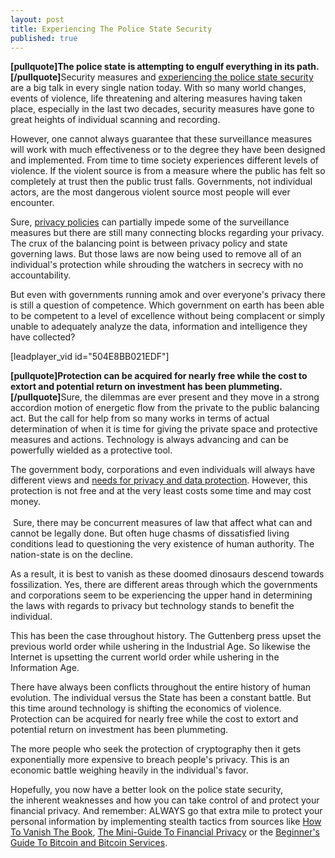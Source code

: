 ```yaml
---
layout: post
title: Experiencing The Police State Security
published: true
---
```

<p><strong>[pullquote]The police state is attempting to engulf everything in its path.[/pullquote]</strong>Security measures and <a title="experiencing the state security" href="http://www.howtovanish.com/2012/07/experiencing-the-state-security" target="_blank">experiencing the police state security</a> are a big talk in every single nation today. With so many world changes, events of violence, life threatening and altering measures having taken place, especially in the last two decades, security measures have gone to great heights of individual scanning and recording.</p>
<p>However, one cannot always guarantee that these surveillance measures will work with much effectiveness or to the degree they have been designed and implemented. From time to time society experiences different levels of violence. If the violent source is from a measure where the public has felt so completely at trust then the public trust falls. Governments, not individual actors, are the most dangerous violent source most people will ever encounter.</p>
<p>Sure, <a title="Company Privacy Policies" href="http://www.howtovanish.com/2012/06/company-privacy-policies/">privacy policies</a> can partially impede some of the surveillance measures but there are still many connecting blocks regarding your privacy. The crux of the balancing point is between privacy policy and state governing laws. But those laws are now being used to remove all of an individual's protection while shrouding the watchers in secrecy with no accountability.</p>
<p>But even with governments running amok and over everyone's privacy there is still a question of competence. Which government on earth has been able to be competent to a level of excellence without being complacent or simply unable to adequately analyze the data, information and intelligence they have collected?</p>
<p>[leadplayer_vid id="504E8BB021EDF"]</p>
<p><strong>[pullquote]Protection can be acquired for nearly free while the cost to extort and potential return on investment has been plummeting.[/pullquote]</strong>Sure, the dilemmas are ever present and they move in a strong accordion motion of energetic flow from the private to the public balancing act. But the call for help from so many works in terms of actual determination of when it is time for giving the private space and protective measures and actions. Technology is always advancing and can be powerfully wielded as a protective tool.</p>
<p>The government body, corporations and even individuals will always have different views and <a title="need for privacy and data protection" href="http://www.howtovanish.com/2012/06/need-for-privacy-and-data-protection/">needs for privacy and data protection</a>. However, this protection is not free and at the very least costs some time and may cost money. <br/><br/> Sure, there may be concurrent measures of law that affect what can and cannot be legally done. But often huge chasms of dissatisfied living conditions lead to questioning the very existence of human authority. The nation-state is on the decline.</p>
<p>As a result, it is best to vanish as these doomed dinosaurs descend towards fossilization. Yes, there are different areas through which the governments and corporations seem to be experiencing the upper hand in determining the laws with regards to privacy but technology stands to benefit the individual.</p>
<p>This has been the case throughout history. The Guttenberg press upset the previous world order while ushering in the Industrial Age. So likewise the Internet is upsetting the current world order while ushering in the Information Age.</p>
<p>There have always been conflicts throughout the entire history of human evolution. The individual versus the State has been a constant battle. But this time around technology is shifting the economics of violence. Protection can be acquired for nearly free while the cost to extort and potential return on investment has been plummeting.</p>
<p>The more people who seek the protection of cryptography then it gets exponentially more expensive to breach people's privacy. This is an economic battle weighing heavily in the individual's favor.</p>
<p>Hopefully, you now have a better look on the police state security, the inherent weaknesses and how you can take control of and protect your financial privacy. And remember: ALWAYS go that extra mile to protect your personal information by implementing stealth tactics from sources like <a title="Privacy" href="http://www.howtovanish.com/products/how-to-vanish-book/">How To Vanish The Book</a>, <a title="Free Financial Privacy Guide" href="https://www.coindl.com/page/author/61" target="_blank">The Mini-Guide To Financial Privacy</a> or the <a title="beginner's guide to bitcoin and bitcoin services" href="https://www.coindl.com/page/item/242" target="_blank">Beginner's Guide To Bitcoin and Bitcoin Services</a>.</p>
